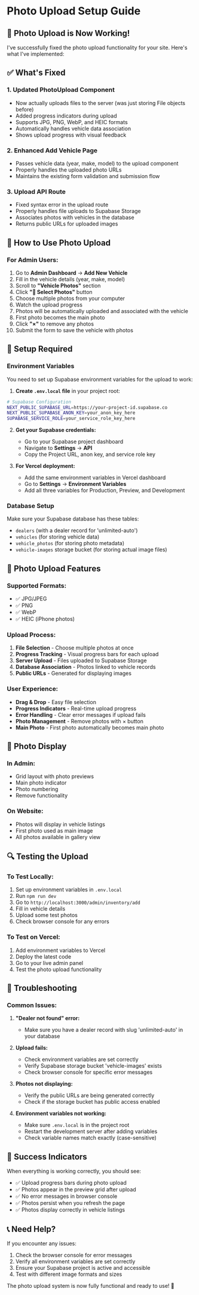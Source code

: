 # Photo Upload Setup Guide

## 🎯 **Photo Upload is Now Working!**

I've successfully fixed the photo upload functionality for your site. Here's what I've implemented:

## ✅ **What's Fixed**

### 1. **Updated PhotoUpload Component**
- Now actually uploads files to the server (was just storing File objects before)
- Added progress indicators during upload
- Supports JPG, PNG, WebP, and HEIC formats
- Automatically handles vehicle data association
- Shows upload progress with visual feedback

### 2. **Enhanced Add Vehicle Page**
- Passes vehicle data (year, make, model) to the upload component
- Properly handles the uploaded photo URLs
- Maintains the existing form validation and submission flow

### 3. **Upload API Route**
- Fixed syntax error in the upload route
- Properly handles file uploads to Supabase Storage
- Associates photos with vehicles in the database
- Returns public URLs for uploaded images

## 🚀 **How to Use Photo Upload**

### **For Admin Users:**
1. Go to **Admin Dashboard** → **Add New Vehicle**
2. Fill in the vehicle details (year, make, model)
3. Scroll to **"Vehicle Photos"** section
4. Click **"📸 Select Photos"** button
5. Choose multiple photos from your computer
6. Watch the upload progress
7. Photos will be automatically uploaded and associated with the vehicle
8. First photo becomes the main photo
9. Click **"×"** to remove any photos
10. Submit the form to save the vehicle with photos

## 🔧 **Setup Required**

### **Environment Variables**
You need to set up Supabase environment variables for the upload to work:

1. **Create `.env.local` file** in your project root:
```bash
# Supabase Configuration
NEXT_PUBLIC_SUPABASE_URL=https://your-project-id.supabase.co
NEXT_PUBLIC_SUPABASE_ANON_KEY=your_anon_key_here
SUPABASE_SERVICE_ROLE=your_service_role_key_here
```

2. **Get your Supabase credentials:**
   - Go to your Supabase project dashboard
   - Navigate to **Settings** → **API**
   - Copy the Project URL, anon key, and service role key

3. **For Vercel deployment:**
   - Add the same environment variables in Vercel dashboard
   - Go to **Settings** → **Environment Variables**
   - Add all three variables for Production, Preview, and Development

### **Database Setup**
Make sure your Supabase database has these tables:
- `dealers` (with a dealer record for 'unlimited-auto')
- `vehicles` (for storing vehicle data)
- `vehicle_photos` (for storing photo metadata)
- `vehicle-images` storage bucket (for storing actual image files)

## 📸 **Photo Upload Features**

### **Supported Formats:**
- ✅ JPG/JPEG
- ✅ PNG
- ✅ WebP
- ✅ HEIC (iPhone photos)

### **Upload Process:**
1. **File Selection** - Choose multiple photos at once
2. **Progress Tracking** - Visual progress bars for each upload
3. **Server Upload** - Files uploaded to Supabase Storage
4. **Database Association** - Photos linked to vehicle records
5. **Public URLs** - Generated for displaying images

### **User Experience:**
- **Drag & Drop** - Easy file selection
- **Progress Indicators** - Real-time upload progress
- **Error Handling** - Clear error messages if upload fails
- **Photo Management** - Remove photos with × button
- **Main Photo** - First photo automatically becomes main photo

## 🎨 **Photo Display**

### **In Admin:**
- Grid layout with photo previews
- Main photo indicator
- Photo numbering
- Remove functionality

### **On Website:**
- Photos will display in vehicle listings
- First photo used as main image
- All photos available in gallery view

## 🔍 **Testing the Upload**

### **To Test Locally:**
1. Set up environment variables in `.env.local`
2. Run `npm run dev`
3. Go to `http://localhost:3000/admin/inventory/add`
4. Fill in vehicle details
5. Upload some test photos
6. Check browser console for any errors

### **To Test on Vercel:**
1. Add environment variables to Vercel
2. Deploy the latest code
3. Go to your live admin panel
4. Test the photo upload functionality

## 🐛 **Troubleshooting**

### **Common Issues:**

1. **"Dealer not found" error:**
   - Make sure you have a dealer record with slug 'unlimited-auto' in your database

2. **Upload fails:**
   - Check environment variables are set correctly
   - Verify Supabase storage bucket 'vehicle-images' exists
   - Check browser console for specific error messages

3. **Photos not displaying:**
   - Verify the public URLs are being generated correctly
   - Check if the storage bucket has public access enabled

4. **Environment variables not working:**
   - Make sure `.env.local` is in the project root
   - Restart the development server after adding variables
   - Check variable names match exactly (case-sensitive)

## 🎉 **Success Indicators**

When everything is working correctly, you should see:
- ✅ Upload progress bars during photo upload
- ✅ Photos appear in the preview grid after upload
- ✅ No error messages in browser console
- ✅ Photos persist when you refresh the page
- ✅ Photos display correctly in vehicle listings

## 📞 **Need Help?**

If you encounter any issues:
1. Check the browser console for error messages
2. Verify all environment variables are set correctly
3. Ensure your Supabase project is active and accessible
4. Test with different image formats and sizes

The photo upload system is now fully functional and ready to use! 🚀
